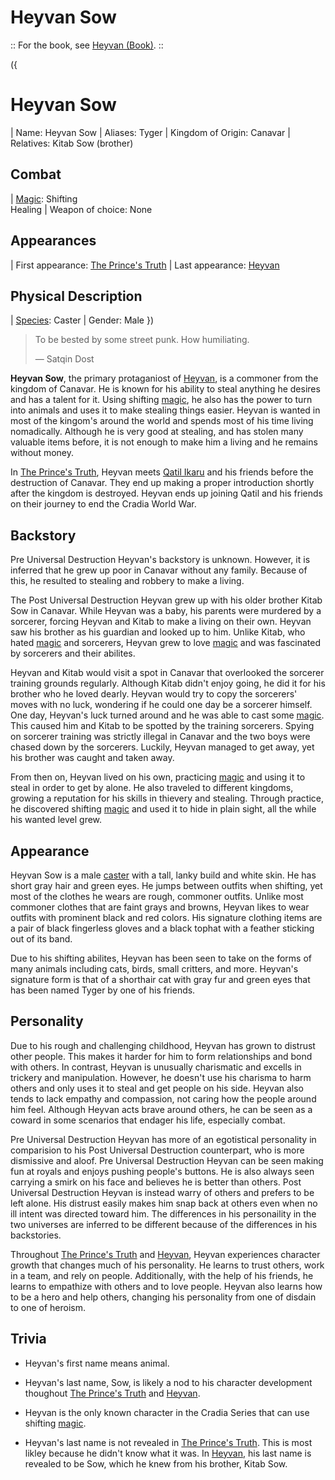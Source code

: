 # Heyvan Sow

:: For the book, see [Heyvan (Book)](?entry=heyvan-(book) "Heyvan (Book)"). ::

({
  # Heyvan Sow
  | Name: Heyvan Sow
  | Aliases: Tyger
  | Kingdom of Origin: Canavar
  | Relatives: Kitab Sow (brother)
  ## Combat
  | [Magic](?entry=magic "Magic"): Shifting <br> Healing
  | Weapon of choice: None
  ## Appearances
  | First appearance: [The Prince's Truth](?entry=the-prince's-truth "The Prince's Truth")
  | Last appearance: [Heyvan](?entry=heyvan-(book) "Heyvan (Book)")
  ## Physical Description
  | [Species](?entry=species "Species"): Caster
  | Gender: Male
})

> To be bested by some street punk. How humiliating.
>
> ― Satqin Dost

**Heyvan Sow**, the primary protaganiost of [Heyvan](?entry=heyvan-(book) "Heyvan (Book)"), is a commoner from the kingdom of Canavar. He is known for his ability to steal anything he desires and has a talent for it. Using shifting [magic](?entry=magic "Magic"), he also has the power to turn into animals and uses it to make stealing things easier. Heyvan is wanted in most of the kingom's around the world and spends most of his time living nomadically. Although he is very good at stealing, and has stolen many valuable items before, it is not enough to make him a living and he remains without money.

In [The Prince's Truth](?entry=the-prince's-truth "The Prince's Truth"), Heyvan meets [Qatil Ikaru](?entry=qatil-ikaru "Qatil Ikaru") and his friends before the destruction of Canavar. They end up making a proper introduction shortly after the kingdom is destroyed. Heyvan ends up joining Qatil and his friends on their journey to end the Cradia World War.

## Backstory

Pre Universal Destruction Heyvan's backstory is unknown. However, it is inferred that he grew up poor in Canavar without any family. Because of this, he resulted to stealing and robbery to make a living.

The Post Universal Destruction Heyvan grew up with his older brother Kitab Sow in Canavar. While Heyvan was a baby, his parents were murdered by a sorcerer, forcing Heyvan and Kitab to make a living on their own. Heyvan saw his brother as his guardian and looked up to him. Unlike Kitab, who hated [magic](?entry=magic "Magic") and sorcerers, Heyvan grew to love [magic](?entry=magic "Magic") and was fascinated by sorcerers and their abilites.

Heyvan and Kitab would visit a spot in Canavar that overlooked the sorcerer training grounds regularly. Although Kitab didn't enjoy going, he did it for his brother who he loved dearly. Heyvan would try to copy the sorcerers' moves with no luck, wondering if he could one day be a sorcerer himself. One day, Heyvan's luck turned around and he was able to cast some [magic](?entry=magic "Magic"). This caused him and Kitab to be spotted by the training sorcerers. Spying on sorcerer training was strictly illegal in Canavar and the two boys were chased down by the sorcerers. Luckily, Heyvan managed to get away, yet his brother was caught and taken away.

From then on, Heyvan lived on his own, practicing [magic](?entry=magic "Magic") and using it to steal in order to get by alone. He also traveled to different kingdoms, growing a reputation for his skills in thievery and stealing. Through practice, he discovered shifting [magic](?entry=magic "Magic") and used it to hide in plain sight, all the while his wanted level grew.

## Appearance

Heyvan Sow is a male [caster](?entry=species "Species") with a tall, lanky build and white skin. He has short gray hair and green eyes. He jumps between outfits when shifting, yet most of the clothes he wears are rough, commoner outfits. Unlike most commoner clothes that are faint grays and browns, Heyvan likes to wear outfits with prominent black and red colors. His signature clothing items are a pair of black fingerless gloves and a black tophat with a feather sticking out of its band.

Due to his shifting abilites, Heyvan has been seen to take on the forms of many animals including cats, birds, small critters, and more. Heyvan's signature form is that of a shorthair cat with gray fur and green eyes that has been named Tyger by one of his friends.

## Personality

Due to his rough and challenging childhood, Heyvan has grown to distrust other people. This makes it harder for him to form relationships and bond with others. In contrast, Heyvan is unusually charismatic and excells in trickery and manipulation. However, he doesn't use his charisma to harm others and only uses it to steal and get people on his side. Heyvan also tends to lack empathy and compassion, not caring how the people around him feel. Although Heyvan acts brave around others, he can be seen as a coward in some scenarios that endager his life, especially combat.

Pre Universal Destruction Heyvan has more of an egotistical personality in comparision to his Post Universal Destruction counterpart, who is more dismissive and aloof. Pre Universal Destruction Heyvan can be seen making fun at royals and enjoys pushing people's buttons. He is also always seen carrying a smirk on his face and believes he is better than others. Post Universal Destruction Heyvan is instead warry of others and prefers to be left alone. His distrust easily makes him snap back at others even when no ill intent was directed toward him. The differences in his personaility in the two universes are inferred to be different because of the differences in his backstories.

Throughout [The Prince's Truth](?entry=the-prince's-truth "The Prince's Truth") and [Heyvan](?entry=heyvan-(book) "Heyvan (Book)"), Heyvan experiences character growth that changes much of his personality. He learns to trust others, work in a team, and rely on people. Additionally, with the help of his friends, he learns to empathize with others and to love people. Heyvan also learns how to be a hero and help others, changing his personality from one of disdain to one of heroism.

## Trivia

* Heyvan's first name means animal.

* Heyvan's last name, Sow, is likely a nod to his character development thoughout [The Prince's Truth](?entry=the-prince's-truth "The Prince's Truth") and [Heyvan](?entry=heyvan-(book) "Heyvan (Book)").

* Heyvan is the only known character in the Cradia Series that can use shifting [magic](?entry=magic "Magic").

* Heyvan's last name is not revealed in [The Prince's Truth](?entry=the-prince's-truth "The Prince's Truth"). This is most likley because he didn't know what it was. In [Heyvan](?entry=heyvan-(book) "Heyvan (Book)"), his last name is revealed to be Sow, which he knew from his brother, Kitab Sow.
